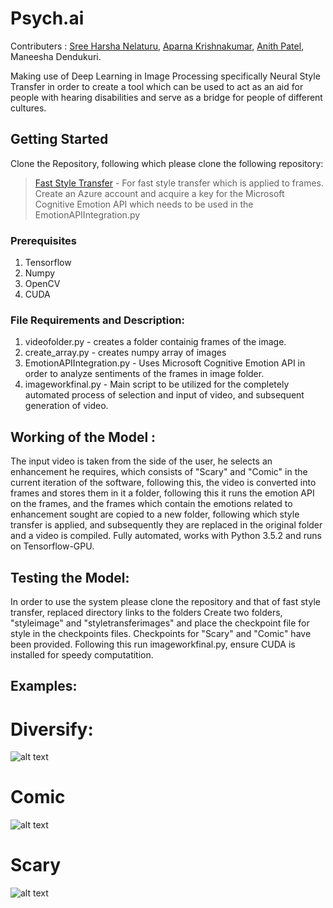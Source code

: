# Psych.ai
Contributers : [Sree Harsha Nelaturu](https://github.com/TheBigFundamental), [Aparna Krishnakumar](https://github.com/Aparnaakk), [Anith Patel](https://github.com/anithp), Maneesha Dendukuri.

Making use of Deep Learning in Image Processing specifically Neural Style Transfer in order to create a tool which can be used to act as an aid for people with hearing disabilities and serve as a bridge for people of different cultures.
## Getting Started

Clone the Repository, following which please clone the following repository:
> [Fast Style Transfer](https://github.com/lengstrom/fast-style-transfer) - For fast style transfer which is applied to frames.
> Create an Azure account and acquire a key for the Microsoft Cognitive Emotion API which needs to be used in the EmotionAPIIntegration.py

### Prerequisites
<ol>
  <li> Tensorflow
  <li> Numpy
  <li> OpenCV
  <li> CUDA
</ol>

### File Requirements and Description:
<ol>
  <li> videofolder.py - creates a folder containig frames of the image.
  <li> create_array.py - creates numpy array of images
  <li> EmotionAPIIntegration.py - Uses Microsoft Cognitive Emotion API in order to analyze sentiments of the frames in 
        image folder.
  <li> imageworkfinal.py - Main script to be utilized for the completely automated process of selection and input of video, and   
       subsequent generation of video.
</ol>

## Working of the Model :
The input video is taken from the side of the user, he selects an enhancement he requires, which consists of "Scary" and "Comic" in the current iteration of the software, following this, the video is converted into frames and stores them in it a folder, following this it runs the emotion API on the frames, and the frames which contain the emotions related to enhancement sought are copied to a new folder, following which style transfer is applied, and subsequently they are replaced in the original folder and a video is compiled. Fully automated, works with Python 3.5.2 and runs on Tensorflow-GPU.


## Testing the Model:

In order to use the system please clone the repository and that of fast style transfer, replaced directory links to the folders
Create two folders, "styleimage" and "styletransferimages" and place the checkpoint file for style in the checkpoints files.
Checkpoints for "Scary" and "Comic" have been provided. Following this run imageworkfinal.py, ensure CUDA is installed for speedy computatition.

## Examples:
# Diversify:
![alt text](http://gifs.com/gif/Q0j6QL)
# Comic
![alt text](http://gifs.com/gif/mQ8YKr)
# Scary
![alt text](http://gifs.com/gif/scary-MQNJ0A)

